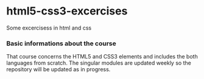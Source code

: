 # html5-css3-excercises
Some excercisess in html and css

### Basic informations about the course
That course concerns the HTML5 and CSS3 elements and includes the both languages from scratch.
The singular modules are updated weekly so the repository will be updated as in progress. 
